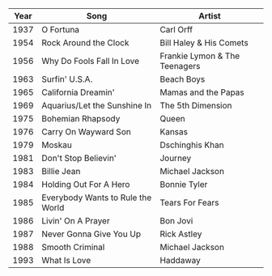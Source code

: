 |Year|Song|Artist|
|---|---|---|
1937 | O Fortuna | Carl Orff
1954 | Rock Around the Clock | Bill Haley & His Comets 
1956 | Why Do Fools Fall In Love | Frankie Lymon & The Teenagers 
1963 | Surfin' U.S.A. | Beach Boys 
1965 | California Dreamin' | Mamas and the Papas 
1969 | Aquarius/Let the Sunshine In | The 5th Dimension 
1975 | Bohemian Rhapsody | Queen 
1976 | Carry On Wayward Son | Kansas
1979 | Moskau | Dschinghis Khan 
1981 | Don't Stop Believin' | Journey 
1983 | Billie Jean | Michael Jackson 
1984 | Holding Out For A Hero | Bonnie Tyler 
1985 | Everybody Wants to Rule the World | Tears For Fears 
1986 | Livin' On A Prayer | Bon Jovi 
1987 | Never Gonna Give You Up | Rick Astley 
1988 | Smooth Criminal | Michael Jackson 
1993 | What Is Love | Haddaway 
